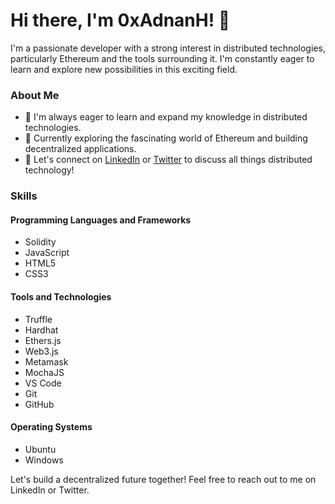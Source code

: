 # Hi there, I'm 0xAdnanH! 👋

I'm a passionate developer with a strong interest in distributed technologies, particularly Ethereum and the tools surrounding it. I'm constantly eager to learn and explore new possibilities in this exciting field.

### About Me

- 🌱 I'm always eager to learn and expand my knowledge in distributed technologies.
- 💼 Currently exploring the fascinating world of Ethereum and building decentralized applications.
- 🔭 Let's connect on [LinkedIn](https://www.linkedin.com/in/adnan-huss-8685aa264) or [Twitter](https://twitter.com/0xAdnanH) to discuss all things distributed technology!

### Skills

#### Programming Languages and Frameworks

- Solidity
- JavaScript
- HTML5
- CSS3

#### Tools and Technologies

- Truffle
- Hardhat
- Ethers.js
- Web3.js
- Metamask
- MochaJS
- VS Code
- Git
- GitHub


#### Operating Systems

- Ubuntu
- Windows

Let's build a decentralized future together! Feel free to reach out to me on LinkedIn or Twitter.
